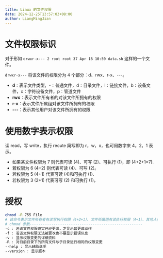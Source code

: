 ```yaml
---
title: Linux 的文件权限
date: 2024-12-25T13:57:03+08:00
author: LiangMingJian
---
```


# 文件权限标识

对于形如 `drwxr-x--- 2 root root 37 Apr 18 10:50 data.sh` 这样的一个文件。

`drwxr-x---` 将该文件的权限分为 4 个部分：d、rwx、r-x、---。

- **d**：表示文件类型，-：普通文件，d：目录文件，l：链接文件，b：设备文件，c：字符设备文件，p：管道文件
- **rwx**：表示文件所有者的对该文件所拥有的权限
- **r-x**：表示文件所属组对该文件所拥有的权限
- **---**：表示其他用户对该文件所拥有的权限

# 使用数字表示权限

读 read，写 write，执行 recute 简写即为 r，w，x，也可用数字来 4，2，1 表示。

- 如果某文件权限为 7 则代表可读 (4)、可写 (2)、可执行 (1)，即 (4+2+1=7).
- 若权限为 6 (4+2) 则代表可读 (4)、可写 (2)。
- 若权限为 5 (4+1) 代表可读 (4)和可执行 (1).
- 若权限为 3 (2+1) 代表可写 (2) 和可执行 (1)。

# 授权

```bash
chmod -R 755 File
# 该命令表示文件所有者有读写执行权限（4+2+1）、文件所属组有读执行权限（4+1）、其他人有读执行权限（4+1）
# chmod 参数----------------------------------------------------
-c : 若该文件权限确实已经更改，才显示其更改动作
-f : 若该文件权限无法被更改也不要显示错误讯息
-v : 显示权限变更的详细资料
-R : 对目前目录下的所有文件与子目录进行相同的权限变更
--help : 显示辅助说明
--version : 显示版本 
```

